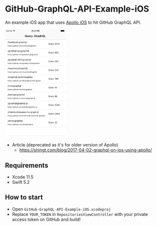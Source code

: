 # GitHub-GraphQL-API-Example-iOS

An example iOS app that uses [Apollo iOS](https://github.com/apollographql/apollo-ios) to hit GitHub GraphQL API.

<img src="screenshot.png" width="200">

* Article (deprecated as it's for older version of Apollo)
  * https://shingt.com/blog/2017-04-02-graphql-on-ios-using-apollo/

## Requirements

- Xcode 11.5
- Swift 5.2

## How to start

- Open `GitHub-GraphQL-API-Example-iOS.xcodeproj`
- Replace `YOUR_TOKEN` in `RepositoriesViewController` with your private access token on GitHub and build!

